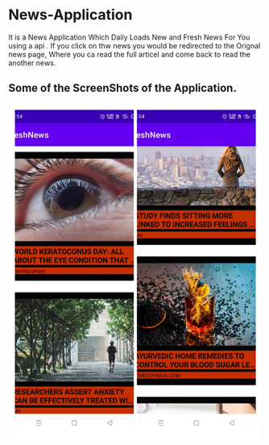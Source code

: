 # News-Application
  It is a News Application Which Daily Loads New and Fresh News For You using a api .
  If you click on thw news you would be redirected to the Orignal news page, Where you ca read the full articel and come back to read the another news.
  
## Some of the ScreenShots of the Application.
  ![](Images/News.jpg)
